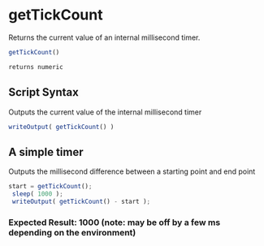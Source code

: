 # getTickCount

 Returns the current value of an internal millisecond timer.

```javascript
getTickCount()
```

```javascript
returns numeric
```

## Script Syntax

Outputs the current value of the internal millisecond timer

```javascript
writeOutput( getTickCount() )
```

## A simple timer

Outputs the millisecond difference between a starting point and end point

```javascript
start = getTickCount(); 
 sleep( 1000 ); 
 writeOutput( getTickCount() - start );
```

### Expected Result: 1000 (note: may be off by a few ms depending on the environment)
